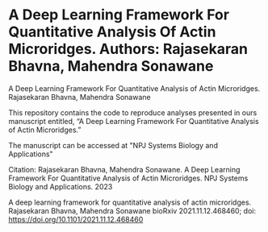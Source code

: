 # A Deep Learning Framework For Quantitative Analysis Of Actin Microridges. Authors:  Rajasekaran Bhavna, Mahendra Sonawane

A Deep Learning Framework For Quantitative Analysis of Actin Microridges. Rajasekaran Bhavna, Mahendra Sonawane


This repository contains the code to reproduce analyses presented in ours manuscript entitled, “A Deep Learning Framework For Quantitative Analysis of Actin Microridges.”

The manuscript can be accessed at "NPJ Systems Biology and Applications"

Citation: 
Rajasekaran Bhavna, Mahendra Sonawane. A Deep Learning Framework For Quantitative Analysis of Actin Microridges. NPJ Systems Biology and Applications. 2023

A deep learning framework for quantitative analysis of actin microridges. Rajasekaran Bhavna, Mahendra Sonawane bioRxiv 2021.11.12.468460; doi: https://doi.org/10.1101/2021.11.12.468460
